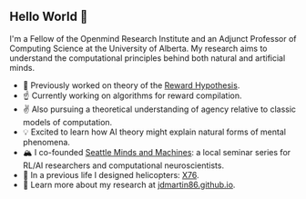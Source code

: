 ## Hello World 👋

I'm a Fellow of the Openmind Research Institute and an Adjunct Professor of Computing Science at the University of Alberta. My research aims to understand the computational principles behind both natural and artificial minds.

- 🍒 Previously worked on theory of the [Reward Hypothesis](https://arxiv.org/pdf/2212.10420).
- ☝️ Currently working on algorithms for reward compilation.
- ✌️ Also pursuing a theoretical understanding of agency relative to classic models of computation.
- 💡 Excited to learn how AI theory might explain natural forms of mental phenomena.
- 🏔️ I co-founded [Seattle Minds and Machines](https://seattlemindsandmachines.com/): a local seminar series for RL/AI researchers and computational neuroscientists.  
- 🚁 In a previous life I designed helicopters: [X76](https://interactive.rotorandwing.com/matrix-the-digital-co-pilot/).
- 🔗 Learn more about my research at [jdmartin86.github.io](https://jdmartin86.github.io/).
